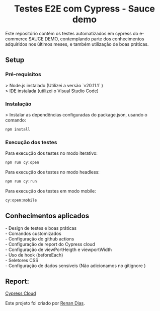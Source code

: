 <h1 align="center"> Testes E2E com Cypress - Sauce demo</h1>
Este repositório contém os testes automatizados em cypress do e-commerce SAUCE DEMO, contemplando parte dos conhecimentos adquiridos nos últimos meses, e também utilização de boas práticas. 

<h2>Setup</h2>
<h3>Pré-requisitos</h3>
> Node.js instalado (Utilizei a versão `v20.11.1` )<br/>
> IDE instalada (utilizei o Visual Studio Code)<br/>

<h3>Instalação</h3>
> Instalar as dependências configuradas do package.json, usando o comando: 

```bash
npm install
```
<h3>Execução dos testes</h3>
Para execução dos testes no modo iterativo:

```bash
npm run cy:open
```
Para execução dos testes no modo headless:

```bash
npm run cy:run
```
Para execução dos testes em modo mobile:

```bash
cy:open:mobile
```
<h2>Conhecimentos aplicados</h2>
- Design de testes e boas práticas <br>
- Comandos customizados <br>
- Configuração do github actions <br>
- Configuração de report do Cypress cloud <br>
- Configuração de viewPortHeigth e viewportWidth<br>
- Uso de hook (beforeEach) <br>
- Seletores CSS <br>
- Configuração de dados sensíveis (Não adicionamos no gitignore )<br>



<h2>Report:</h2> 

[Cypress Cloud](https://cloud.cypress.io/projects/2n1o8a/runs?branches=%5B%5D&committers=%5B%5D&flaky=%5B%5D&page=1&status=%5B%5D&tags=%5B%5D&tagsMatch=ANY&timeRange=%7B%22startDate%22%3A%222023-12-20%22%2C%22endDate%22%3A%222024-12-19%22%7D)
 

 Este projeto foi criado por [Renan Dias](https://www.linkedin.com/in/diasrenan1994/).